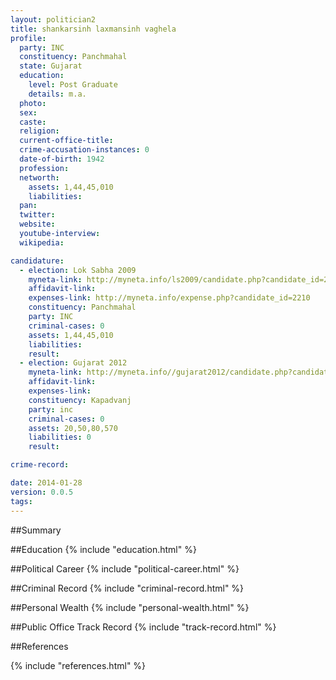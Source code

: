 ```yaml
---
layout: politician2
title: shankarsinh laxmansinh vaghela
profile: 
  party: INC
  constituency: Panchmahal
  state: Gujarat
  education: 
    level: Post Graduate
    details: m.a.
  photo: 
  sex: 
  caste: 
  religion: 
  current-office-title: 
  crime-accusation-instances: 0
  date-of-birth: 1942
  profession: 
  networth: 
    assets: 1,44,45,010
    liabilities: 
  pan: 
  twitter: 
  website: 
  youtube-interview: 
  wikipedia: 

candidature: 
  - election: Lok Sabha 2009
    myneta-link: http://myneta.info/ls2009/candidate.php?candidate_id=2210
    affidavit-link: 
    expenses-link: http://myneta.info/expense.php?candidate_id=2210
    constituency: Panchmahal 
    party: INC
    criminal-cases: 0
    assets: 1,44,45,010
    liabilities: 
    result:  
  - election: Gujarat 2012
    myneta-link: http://myneta.info//gujarat2012/candidate.php?candidate_id=1784
    affidavit-link: 
    expenses-link: 
    constituency: Kapadvanj 
    party: inc
    criminal-cases: 0
    assets: 20,50,80,570
    liabilities: 0
    result:  

crime-record: 

date: 2014-01-28
version: 0.0.5
tags: 
---
```

##Summary


##Education
{% include "education.html" %}


##Political Career
{% include "political-career.html" %}


##Criminal Record
{% include "criminal-record.html" %}


##Personal Wealth
{% include "personal-wealth.html" %}


##Public Office Track Record
{% include "track-record.html" %}


##References


{% include "references.html" %}